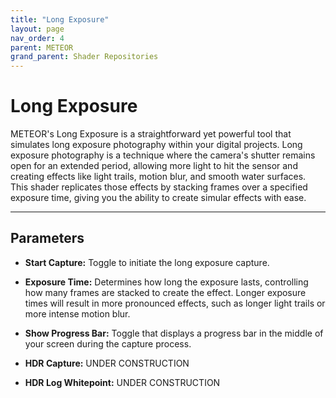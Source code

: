 ```yaml
---
title: "Long Exposure"
layout: page
nav_order: 4
parent: METEOR
grand_parent: Shader Repositories
---
```


# Long Exposure

METEOR's Long Exposure is a straightforward yet powerful tool that simulates long exposure photography within your digital projects. Long exposure photography is a technique where the camera's shutter remains open for an extended period, allowing more light to hit the sensor and creating effects like light trails, motion blur, and smooth water surfaces. This shader replicates those effects by stacking frames over a specified exposure time, giving you the ability to create simular effects with ease.

---

## Parameters

* **Start Capture:** Toggle to initiate the long exposure capture.

* **Exposure Time:** Determines how long the exposure lasts, controlling how many frames are stacked to create the effect. Longer exposure times will result in more pronounced effects, such as longer light trails or more intense motion blur.

* **Show Progress Bar:** Toggle that displays a progress bar in the middle of your screen during the capture process.

* **HDR Capture:** UNDER CONSTRUCTION

* **HDR Log Whitepoint:** UNDER CONSTRUCTION